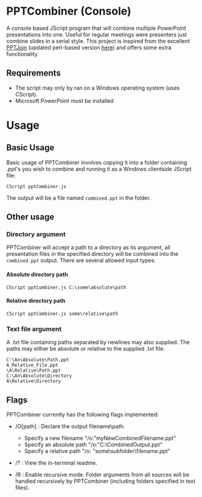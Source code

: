 # PPTCombiner (Console) #

A console based JScript program that will combine multiple PowerPoint presentations into one. Useful for regular meetings were presenters just combine slides in a serial style. This project is inspired from the excellent <a href="http://code.google.com/p/powerpointjoin/">PPTJoin</a> (updated perl-based version <a href="https://github.com/richardsugg/PowerpointJoin">here</a>) and offers some extra functionality.

## Requirements ##

- The script may only by ran on a Windows operating system (uses CScript).
- Microsoft PowerPoint must be installed

# Usage #

## Basic Usage ##

Basic usage of PPTCombiner involves copying it into a folder containing .ppt's you wish to combine and running it as a Windows clientside JScript file:

    CScript pptCombiner.js

The output will be a file named `combined.ppt` in the folder.

## Other usage ##

### Directory argument ###

PPTCombiner will accept a path to a directory as its argument, all presentation files in the specified directory will be combined into the `combined.ppt` output. There are several allowed input types:

#### Absolute directory path ####


    CScript pptCombiner.js C:\some\absolute\path
    
#### Relative directory path ####


    CScript pptCombiner.js some\relative\path
    
### Text file argument ###

A .txt file containing paths separated by newlines may also supplied. The paths may either be absolute or relative to the supplied .txt file:

    C:\An\Absolute\Path.ppt
    A_Relative_File.ppt
    \A\Relative\Path.ppt
    C:\An\Absolute\Directory
    A\Relative\Directory

## Flags ##

PPTCombiner currently has the following flags implemented:

+ /O[path] : Declare the output filename\path.

    - Specify a new filename "/o:"myNewCombinedFilename.ppt"
    - Specify an absolute path "/o:"C:\CombinedOutput.ppt"
    - Specify a relative path "/o: "some\subfolder\filename.ppt"

+ /? : View the in-terminal readme.
+ /R : Enable recursive mode. Folder arguments from all sources will be handled recursively by PPTCombiner (including folders specified in text files).
